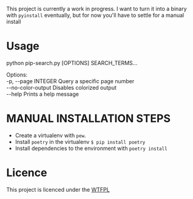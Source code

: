 This project is currently a work in progress. I want to turn it into a binary with `pyinstall` eventually, but for now you'll have to settle for a manual install

# Usage

python pip-search.py [OPTIONS] SEARCH_TERMS...

Options:<br/>
  -p, --page INTEGER  Query a specific page number<br/>
  --no-color-output   Disables colorized output<br/>
  --help              Prints a help message<br/>


# MANUAL INSTALLATION STEPS

  - Create a virtualenv with `pew`.<br/>
  - Install `poetry` in the virtualenv `$ pip install poetry`<br/>
  - Install dependencies to the environment with `poetry install`

# Licence
This project is licenced under the [WTFPL](http://www.wtfpl.net/)
